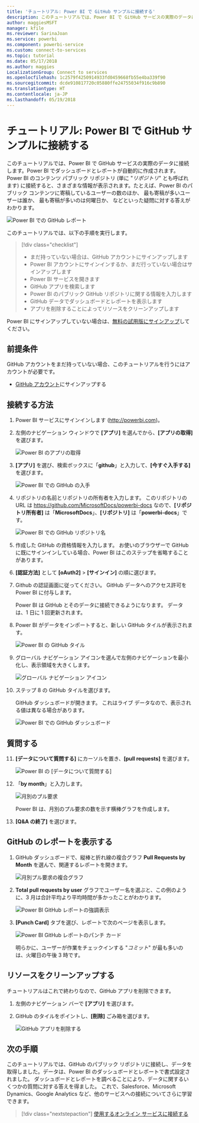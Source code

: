 ```yaml
---
title: 'チュートリアル: Power BI で GitHub サンプルに接続する'
description: このチュートリアルでは、Power BI で GitHub サービスの実際のデータに接続します。Power BI でダッシュボードとレポートが自動的に作成されます。
author: maggiesMSFT
manager: kfile
ms.reviewer: SarinaJoan
ms.service: powerbi
ms.component: powerbi-service
ms.custom: connect-to-services
ms.topic: tutorial
ms.date: 05/17/2018
ms.author: maggies
LocalizationGroup: Connect to services
ms.openlocfilehash: 1c2579f4250914933fd0459668fb55e4ba339f90
ms.sourcegitcommit: dcde910817720c05880ffe24755034f916c9b890
ms.translationtype: HT
ms.contentlocale: ja-JP
ms.lasthandoff: 05/19/2018
---
```

# <a name="tutorial-connect-to-a-github-sample-with-power-bi"></a>チュートリアル: Power BI で GitHub サンプルに接続する
このチュートリアルでは、Power BI で GitHub サービスの実際のデータに接続します。Power BI でダッシュボードとレポートが自動的に作成されます。 Power BI のコンテンツ パブリック リポジトリ (単に "*リポジトリ*" とも呼ばれます) に接続すると、さまざまな情報が表示されます。たとえば、Power BI のパブリック コンテンツに寄稿しているユーザーの数のほか、 最も寄稿が多いユーザーは誰か、 最も寄稿が多いのは何曜日か、 などといった疑問に対する答えがわかります。 

![Power BI での GitHub レポート](media/service-tutorial-connect-to-github/power-bi-github-app-tutorial-punch-card.png)

このチュートリアルでは、以下の手順を実行します。

> [!div class="checklist"]
> * まだ持っていない場合は、GitHub アカウントにサインアップします 
> * Power BI アカウントにサインインするか、まだ行っていない場合はサインアップします
> * Power BI サービスを開きます
> * GitHub アプリを検索します
> * Power BI のパブリック GitHub リポジトリに関する情報を入力します
> * GitHub データでダッシュボードとレポートを表示します
> * アプリを削除することによってリソースをクリーンアップします

Power BI にサインアップしていない場合は、[無料の試用版にサインアップ](https://app.powerbi.com/signupredirect?pbi_source=web)してください。

## <a name="prerequisites"></a>前提条件

GitHub アカウントをまだ持っていない場合、このチュートリアルを行うにはアカウントが必要です。 

- [GitHub アカウント](https://docs.microsoft.com/contribute/get-started-setup-github)にサインアップする


## <a name="how-to-connect"></a>接続する方法
1. Power BI サービスにサインインします (http://powerbi.com)。 
2. 左側のナビゲーション ウィンドウで **[アプリ]** を選んでから、**[アプリの取得]** を選びます。
   
   ![Power BI のアプリの取得](media/service-tutorial-connect-to-github/power-bi-github-app-tutorial.png) 

3. **[アプリ]** を選び、検索ボックスに「**github**」と入力して、**[今すぐ入手する]** を選びます。
   
   ![Power BI での GitHub の入手](media/service-tutorial-connect-to-github/power-bi-github-app-tutorial-get-it-now.png) 

4. リポジトリの名前とリポジトリの所有者を入力します。 このリポジトリの URL は https://github.com/MicrosoftDocs/powerbi-docs なので、**[リポジトリ所有者]** は「**MicrosoftDocs**」、**[リポジトリ]** は「**powerbi-docs**」です。 
   
    ![Power BI での GitHub リポジトリ名](media/service-tutorial-connect-to-github/power-bi-github-app-tutorial-repo-name.png)

5. 作成した GitHub の資格情報を入力します。 お使いのブラウザーで GitHub に既にサインインしている場合、Power BI はこのステップを省略することがあります。 

6. **[認証方法]** として **[oAuth2]** \> **[サインイン]** の順に選びます。

7. Github の認証画面に従ってください。 GitHub データへのアクセス許可を Power BI に付与します。
   
   Power BI は GitHub とそのデータに接続できるようになります。  データは、1 日に 1 回更新されます。

8. Power BI がデータをインポートすると、新しい GitHub タイルが表示されます。 
 
   ![Power BI の GitHub タイル](media/service-tutorial-connect-to-github/power-bi-github-app-tutorial-tile.png) 

8. グローバル ナビゲーション アイコンを選んで左側のナビゲーションを最小化し、表示領域を大きくします。

    ![グローバル ナビゲーション アイコン](media/service-tutorial-connect-to-github/power-bi-global-navigation-icon.png)

10. ステップ 8 の GitHub タイルを選びます。 
    
    GitHub ダッシュボードが開きます。 これはライブ データなので、表示される値は異なる場合があります。

    ![Power BI での GitHub ダッシュボード](media/service-tutorial-connect-to-github/power-bi-github-app-tutorial-dashboard.png)

    

## <a name="ask-a-question"></a>質問する

11. **[データについて質問する]** にカーソルを置き、**[pull requests]** を選びます。 

    ![Power BI の [データについて質問する]](media/service-tutorial-connect-to-github/power-bi-github-app-tutorial-ask-question.png)

12. 「**by month**」と入力します。
 
    ![月別のプル要求](media/service-tutorial-connect-to-github/power-bi-github-app-tutorial-ask-question-by-month.png)

     Power BI は、月別のプル要求の数を示す横棒グラフを作成します。

13. **[Q&A の終了]** を選びます。

## <a name="view-the-github-report"></a>GitHub のレポートを表示する 

1. GitHub ダッシュボードで、縦棒と折れ線の複合グラフ **Pull Requests by Month** を選んで、関連するレポートを開きます。

    ![月別プル要求の複合グラフ](media/service-tutorial-connect-to-github/power-bi-github-app-tutorial-pull-requests-combo-chart.png)

2. **Total pull requests by user** グラフでユーザー名を選ぶと、この例のように、3 月は合計平均より平均時間が多かったことがわかります。

    ![Power BI GitHub レポートの強調表示](media/service-tutorial-connect-to-github/power-bi-github-app-tutorial-report-highlight.png)

3. **[Punch Card]** タブを選び、レポートで次のページを表示します。 
 
    ![Power BI GitHub レポートのパンチ カード](media/service-tutorial-connect-to-github/power-bi-github-app-tutorial-tues-3pm.png)

    明らかに、ユーザーが作業をチェックインする "*コミット*" が最も多いのは、火曜日の午後 3 時です。

## <a name="clean-up-resources"></a>リソースをクリーンアップする

チュートリアルはこれで終わりなので、GitHub アプリを削除できます。 

1. 左側のナビゲーション バーで **[アプリ]** を選びます。
2. GitHub のタイルをポイントし、**[削除]** ごみ箱を選びます。

    ![GitHub アプリを削除する](media/service-tutorial-connect-to-github/power-bi-github-app-tutorial-delete.png)

## <a name="next-steps"></a>次の手順

このチュートリアルでは、GitHub のパブリック リポジトリに接続し、データを取得しました。データは、Power BI のダッシュボードとレポートで書式設定されました。 ダッシュボードとレポートを調べることにより、データに関するいくつかの質問に対する答えを得ました。 これで、Salesforce、Microsoft Dynamics、Google Analytics など、他のサービスへの接続についてさらに学習できます。 
 
> [!div class="nextstepaction"]
> [使用するオンライン サービスに接続する](./service-connect-to-services.md)


